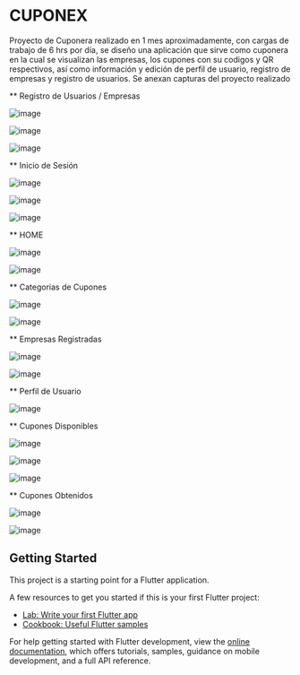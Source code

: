 # CUPONEX

Proyecto de Cuponera realizado en 1 mes aproximadamente, con cargas de trabajo de 6 hrs por día, se diseño una aplicación que sirve como cuponera en la cual se visualizan las empresas, los cupones con su codigos y QR respectivos, así como información y edición de perfil de usuario, registro de empresas y registro de usuarios. Se anexan capturas del proyecto realizado 

** Registro de Usuarios / Empresas

![image](https://github.com/Tablada29/CUPONEX/assets/48330249/0bb975eb-e5ab-4d8a-bc75-915ecbf32ddb)

![image](https://github.com/Tablada29/CUPONEX/assets/48330249/feac7a4f-10ed-443c-8d1e-79416979799b)

![image](https://github.com/Tablada29/CUPONEX/assets/48330249/b61c4022-57c5-40fd-9d4b-bf724f112f7a)


** Inicio de Sesión

![image](https://github.com/Tablada29/CUPONEX/assets/48330249/8cd633a8-7d8b-4845-8303-bf39c5af2197)

![image](https://github.com/Tablada29/CUPONEX/assets/48330249/2c9fb928-2b18-4a98-8860-a043ddfc251d)

![image](https://github.com/Tablada29/CUPONEX/assets/48330249/87af60af-d61d-4209-a58d-e4100760a133)


** HOME 

![image](https://github.com/Tablada29/CUPONEX/assets/48330249/68d11091-9490-4757-89fa-607071d942ad)

![image](https://github.com/Tablada29/CUPONEX/assets/48330249/2872ce8e-b555-4316-9d88-bce81c0aebb4)


** Categorias de Cupones 

![image](https://github.com/Tablada29/CUPONEX/assets/48330249/e9a5459d-0794-410c-b41b-a66ea204aed9)

![image](https://github.com/Tablada29/CUPONEX/assets/48330249/4a31dca7-b866-4c27-b8ae-11bbf7d1626b)


** Empresas Registradas 

![image](https://github.com/Tablada29/CUPONEX/assets/48330249/5cde1ab9-f035-4049-899f-181291610c21)

![image](https://github.com/Tablada29/CUPONEX/assets/48330249/eb1d4cf9-3def-43d3-ad08-bbc862e8699e)


** Perfil de Usuario

![image](https://github.com/Tablada29/CUPONEX/assets/48330249/b5101b65-f76f-4984-ae87-bb0d86795d05)


** Cupones Disponibles

![image](https://github.com/Tablada29/CUPONEX/assets/48330249/1a6379e2-9395-432d-87d5-ff617f4c4182)

![image](https://github.com/Tablada29/CUPONEX/assets/48330249/f624ee23-bcdc-4826-a65f-41b5824072f0)

![image](https://github.com/Tablada29/CUPONEX/assets/48330249/9db50d5d-e1e9-46f4-a0aa-df3a0c6822a7)


** Cupones Obtenidos 

![image](https://github.com/Tablada29/CUPONEX/assets/48330249/1cdf6590-bd79-4b3b-bce3-d455de8e8d8a)

![image](https://github.com/Tablada29/CUPONEX/assets/48330249/f3c0138a-9445-4115-930c-0ab7fc12f0a4)




## Getting Started

This project is a starting point for a Flutter application.

A few resources to get you started if this is your first Flutter project:

- [Lab: Write your first Flutter app](https://docs.flutter.dev/get-started/codelab)
- [Cookbook: Useful Flutter samples](https://docs.flutter.dev/cookbook)

For help getting started with Flutter development, view the
[online documentation](https://docs.flutter.dev/), which offers tutorials,
samples, guidance on mobile development, and a full API reference.
